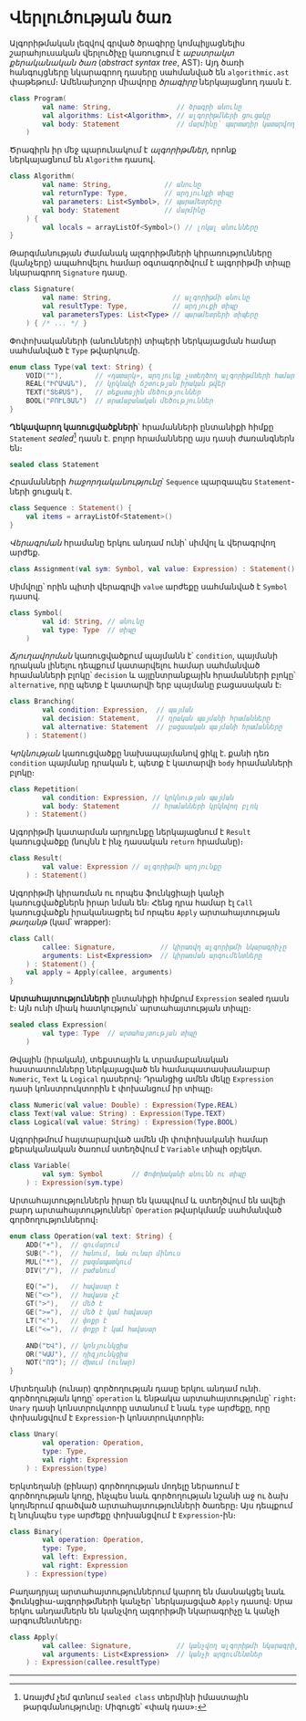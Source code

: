 # Վերլուծության ծառ

Ալգորիթմական լեզվով գրված ծրագիրը կոմպիլյացնելիս շարահյուսական վերլուծիչը
կառուցում է _աբստրակտ քերականական ծառ_ (_abstract syntax tree_, AST)։ Այդ 
ծառի հանգույցները նկարագրող դասերը սահմանված են `algorithmic.ast` փաթեթում։
Ամենախոշոր միավորը _ծրագիրը_ ներկայացնող դասն է.

```kotlin
class Program(
        val name: String,                // ծրագրի անունը
        val algorithms: List<Algorithm>, // ալգորիթմների ցուցակը
        val body: Statement              // մարմինը՝ պարտադիր կատարվող բլոկը
    )
```

Ծրագիրն իր մեջ պարունակում է _ալգորիթմներ_, որոնք ներկայացնում են `Algorithm` դասով.

```kotlin
class Algorithm(
        val name: String,             // անունը
        val returnType: Type,         // արդյունքի տիպը
        val parameters: List<Symbol>, // պարամետրերը
        val body: Statement           // մարմինը
    ) {
        val locals = arrayListOf<Symbol>() // լոկալ անունները
}
```

Թարգմանության ժամանակ ալգորիթմների կիրառությունները (կանչերը) ապահովելու համար 
օգտագործվում է ալգորիթմի տիպը նկարագրող `Signature` դասը.

```kotlin
class Signature(
        val name: String,               // ալգորիթմի անունը
        val resultType: Type,           // արդյուքի տիպը
        val parametersTypes: List<Type> // պարամետրերի տիպերը
    ) { /* ... */ }
```

Փոփոխականների (անունների) տիպերի ներկայացման համար սահմանված է `Type` թվարկումը.

```kotlin
enum class Type(val text: String) {
    VOID(""),        // «դատարկ», արդյունք չստեղծող ալգորիթմների համար 
    REAL("ԻՐԱԿԱՆ"),  // կրկնակի ճշտության իրական թվեր
    TEXT("ՏԵՔՍՏ"),   // տեքստային մեծություններ
    BOOL("ԲՈՒԼՅԱՆ")  // տրամաբանական մեծություններ
}
```

__Ղեկավարող կառուցվածքների__՝ հրամանների ընտանիքի հիմքը `Statement` _sealed_[^1] 
դասն է. բոլոր հրամանները այս դասի ժառանգներն են։

```kotlin
sealed class Statement
```

Հրամանների _հաջորդականությունը_՝ `Sequence` պարզապես `Statement`-ների ցուցակ է.

```kotlin
class Sequence : Statement() {
    val items = arrayListOf<Statement>()
}
``` 

_Վերագրման_ հրամանը երկու անդամ ունի՝ սիմվոլ և վերագրվող արժեք.

```kotlin
class Assignment(val sym: Symbol, val value: Expression) : Statement()
```

Սիմվոլը՝ որին պիտի վերագրվի `value` արժեքը սահմանված է `Symbol` դասով.

```kotlin
class Symbol(
        val id: String, // անունը
        val type: Type  // տիպը
    )
```
 

_Ճյուղավորման_ կառուցվածքում պայմանն է՝ `condition`, պայմանի դրական լինելու դեպքում 
կատարվելու համար սահմանված հրամանների բլոկը՝ `decision` և այլընտրանքային հրամանների
բլոկը՝ `alternative`, որը պետք է կատարվի երբ պայմանը բացասական է։
 

```kotlin
class Branching(
        val condition: Expression,  // պայման
        val decision: Statement,    // դրական պայմանի հրամանները
        val alternative: Statement  // բացասական պայմանի հրամանները
    ) : Statement()
```

_Կրկնության_ կառուցվածքը նախապայմանով ցիկլ է. քանի դեռ `condition` պայմանը դրական է,
պետք է կատարվի `body` հրամանների բլոկը։

```kotlin
class Repetition(
        val condition: Expression, // կրկնության պայման
        val body: Statement        // հրամանների կրկնվող բլոկ
    ) : Statement()
```

Ալգորիթմի կատարման արդյունքը ներկայացնում է `Result` կառուցվածքը (նույնն է ինչ դասական 
`return` հրամանը)։

```kotlin
class Result(
        val value: Expression // ալգորիթմի արդյունքը
    ) : Statement()
```

Ալգորիթմի կիրառման ու որպես ֆունկցիայի կանչի կառուցվածքներն իրար նման են։ Հենց դրա 
համար էլ `Call` կառուցվածքն իրականացրել եմ որպես `Apply` արտահայտության _թաղանթ_ 
(կամ՝ wrapper):

```kotlin
class Call(
        callee: Signature,           // կիրառվղ ալգորիթմի նկարագրիչը
        arguments: List<Expression>  // կիրառման արգումենտները
    ) : Statement() {
    val apply = Apply(callee, arguments)
}
```

__Արտահայտությունների__ ընտանիքի հիմքում `Expression` sealed դասն է։ Այն ունի միակ 
հատկություն՝ արտահայտության տիպը։ 

```kotlin
sealed class Expression(
        val type: Type  // արտահայտության տիպը
    )
```

Թվային (իրական), տեքստային և տրամաբանական հաստատունները ներկայացված են համապատասխանաբար
`Numeric`, `Text` և `Logical` դասերով։ Դրանցից ամեն մեկը `Expression` դասի կոնստրուկտորին
է փոխանցում իր տիպը։

```kotlin
class Numeric(val value: Double) : Expression(Type.REAL) 
class Text(val value: String) : Expression(Type.TEXT) 
class Logical(val value: String) : Expression(Type.BOOL)
```

Ալգորիթմում հայտարարված ամեն մի փոփոխականի համար քերականական ծառում ստեղծվում է `Variable`
տիպի օբյեկտ.

```kotlin
class Variable(
        val sym: Symbol       // Փոփոխականի անունն ու տիպը 
    ) : Expression(sym.type)
```

Արտահայտություններն իրար են կապվում և ստեղծվում են ավելի բարդ արտահայտություններ՝ 
`Operation` թվարկմամբ սահմանված գործողություններով։

```kotlin
enum class Operation(val text: String) {
    ADD("+"),  // գումարում
    SUB("-"),  // հանում, նաև ունար մինուս
    MUL("*"),  // բազմապատկում
    DIV("/"),  // բաժանում

    EQ("="),   // հավասար է
    NE("<>"),  // հավասա չէ
    GT(">"),   // մեծ է
    GE(">="),  // մեծ է կամ հավասար
    LT("<"),   // փոքր է
    LE("<="),  // փոքր է կամ հավասար

    AND("ԵՎ"), // կոնյունկցիա
    OR("ԿԱՄ"), // դիզյունկցիա
    NOT("ՈՉ"); // ժխտւմ (ունար)
}
```

Միտեղանի (ունար) գործողության դասը երկու անդամ ունի. գործողության կոդը՝ `operation` 
և ենթակա արտահայտությունը՝ `right`։ `Unary` դասի կոնստրուկտորը ստանում է նաև `type` 
արժեքը, որը փոխանցվում է `Expression`-ի կոնստրուկտորին։

```kotlin
class Unary(
        val operation: Operation,
        type: Type,
        val right: Expression
    ) : Expression(type)
```

Երկտեղանի (բինար) գործողության մոդելը ներառում է գործողության կոդը, ինչպես նաև գործողության
նշանի աջ ու ձախ կողմերում գրածված արտահայտությունների ծառերը։ Այս դեպքում էլ նույնպես `type`
արժեքը փոխանցվում է `Expression`-ին։

```kotlin
class Binary(
        val operation: Operation,
        type: Type,
        val left: Expression,
        val right: Expression
    ) : Expression(type)
```

Բաղադրյալ արտահայտություններում կարող են մասնակցել նաև ֆունկցիա-ալգորիթմների կանչեր՝ ներկայացված
`Apply` դասով։ Սրա երկու անդամներն են կանչվող ալգորիթմի նկարագրիչը և կանչի արգումենտները։

```kotlin
class Apply(
        val callee: Signature,           // կանչվող ալգորիթմի նկարագրիչ
        val arguments: List<Expression>  // կանչի արգումենտներ
    ) : Expression(callee.resultType)
```

----
[^1]: Առայժմ չեմ գտնում `sealed class` տերմինի իմաստային թարգմանությունը։ Միգուցե՝ «փակ դաս»։
